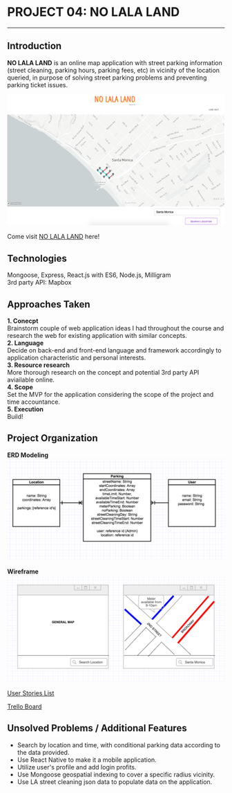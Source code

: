 # PROJECT 04: NO LALA LAND
---

## Introduction
**NO LALA LAND** is an online map application with street parking information (street cleaning, parking hours, parking fees, etc) in vicinity of the location queried, in purpose of solving street parking problems and preventing parking ticket issues.

![](public/nolala.png)

Come visit [NO LALA LAND](https://lala-park.herokuapp.com/) here!


## Technologies
Mongoose, Express, React.js with ES6, Node.js, Milligram <br>
3rd party API: Mapbox

## Approaches Taken

**1. Conecpt**<br>
	Brainstorm couple of web application ideas I had throughout the course and research the web for existing application with similar concepts. <br>
**2. Language**<br>
Decide on back-end and front-end language and framework accordingly to application characteristic and personal interests.<br>
**3. Resource research** <br>
More thorough research on the concept and potential 3rd party API aviailable online. <br>
**4. Scope** <br>
Set the MVP for the application considering the scope of the project and time accountance.<br>
**5. Execution** <br>
Build!


## Project Organization
**ERD Modeling**
![](public/Project04_model.png)

**Wireframe**
![](public/Project04_wireframe.png)

[User Stories List](https://1drv.ms/x/s!Atf2EKHjvdCegQSuzjkKQMYP2JJR)

[Trello Board](https://trello.com/b/pg3n0e4l/project-04-la-la-park)

## Unsolved Problems / Additional Features
- Search by location and time, with conditional parking data according to the data provided.
- Use React Native to make it a mobile application.
- Utilize user's profile and add login profits.
- Use Mongoose geospatial indexing to cover a specific radius vicinity.
- Use LA street cleaning json data to populate data on the application.
